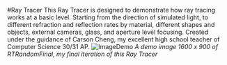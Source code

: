 #Ray Tracer
This Ray Tracer is designed to demonstrate how ray tracing works at a basic level. 
Starting from the direction of simulated light, to different refraction and reflection rates by material, different shapes and objects, external cameras, glass, and aperture level focusing. 
Created under the guidance of Carson Cheng, my excellent high school teacher of Computer Science 30/31 AP.
![ImageDemo](https://github.com/user-attachments/assets/a0161376-1300-4d75-82bc-86ba6bd9dc48)
_A demo image 1600 x 900 of RTRandomFinal, my final iteration of this Ray Tracer_
